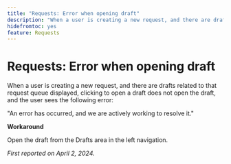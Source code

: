 ```yaml
---
title: "Requests: Error when opening draft"
description: "When a user is creating a new request, and there are drafts related to that request queue displayed, clicking to open a draft does not open the draft, and the user sees an error. A workaround is available."
hidefromtoc: yes
feature: Requests
---
```


# Requests: Error when opening draft

When a user is creating a new request, and there are drafts related to that request queue displayed, clicking to open a draft does not open the draft, and the user sees the following error:

"An error has occurred, and we are actively working to resolve it."

**Workaround**

Open the draft from the Drafts area in the left navigation.

_First reported on April 2, 2024._

